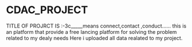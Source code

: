 # CDAC_PROJECT
TITLE OF PROJRCT IS :-3c_____means connect,contact ,conduct......
this is an platform that provide a free lancing platform for solving the problem related to my dealy needs
Here i uploaded all data realated to my project.
